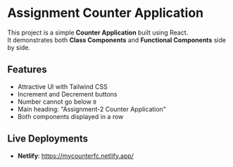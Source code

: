 # Assignment Counter Application

This project is a simple **Counter Application** built using React.  
It demonstrates both **Class Components** and **Functional Components** side by side.

## Features
- Attractive UI with Tailwind CSS
- Increment and Decrement buttons
- Number cannot go below `0`
- Main heading: "Assignment-2 Counter Application"
- Both components displayed in a row

## Live Deployments
- **Netlify**: https://mycounterfc.netlify.app/
